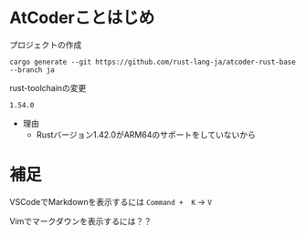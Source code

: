 # AtCoderことはじめ

プロジェクトの作成
```
cargo generate --git https://github.com/rust-lang-ja/atcoder-rust-base --branch ja
```

rust-toolchainの変更

```
1.54.0
```
- 理由
	- Rustバージョン1.42.0がARM64のサポートをしていないから


# 補足
VSCodeでMarkdownを表示するには
`Command +  K` -> `V`

Vimでマークダウンを表示するには？？
